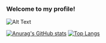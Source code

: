 ### Welcome to my profile!

<!--
**Johnypier/Johnypier** is a ✨ _special_ ✨ repository because its `README.md` (this file) appears on your GitHub profile.

Here are some ideas to get you started:

- 🔭 I’m currently working on ...
- 🌱 I’m currently learning ...
- 👯 I’m looking to collaborate on ...
- 🤔 I’m looking for help with ...
- 💬 Ask me about ...
- 📫 How to reach me: ...
- 😄 Pronouns: ...
- ⚡ Fun fact: ...
-->
![Alt Text](https://i.imgur.com/pcNv8Ix.gif)

[![Anurag's GitHub stats](https://github-readme-stats.vercel.app/api?username=Johnypier&show_icons=true&theme=dark)](https://github.com/anuraghazra/github-readme-stats)
[![Top Langs](https://github-readme-stats.vercel.app/api/top-langs/?username=Johnypier&langs_count=8&theme=dark)](https://github.com/anuraghazra/github-readme-stats)
